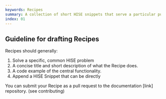 ```yaml
---
keywords: Recipes
summary: A collection of short HISE snippets that serve a particular purpose
index: 01
---
```



## Guideline for drafting Recipes

Recipes should generally:

1. Solve a specific, common HISE problem
2. A concise title and short description of what the Recipe does.
3. A code example of the central functionality. 
4. Append a HISE Snippet that can be directly 

You can submit your Recipe as a pull request to the documentation [link] repository. (see contributing) 